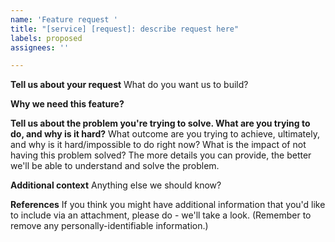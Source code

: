 ```yaml
---
name: 'Feature request '
title: "[service] [request]: describe request here"
labels: proposed
assignees: ''

---
```

**Tell us about your request**
What do you want us to build?

**Why we need this feature?**

**Tell us about the problem you're trying to solve. What are you trying to do, and why is it hard?**
What outcome are you trying to achieve, ultimately, and why is it hard/impossible to do right now? What is the impact of not having this problem solved? The more details you can provide, the better we'll be able to understand and solve the problem.

**Additional context**
Anything else we should know?

**References**
If you think you might have additional information that you'd like to include via an attachment, please do - we'll take a look. (Remember to remove any personally-identifiable information.)
